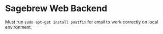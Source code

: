 # Sagebrew Web Backend #
Must run `sudo apt-get install postfix` for email to work correctly on local 
environment. 